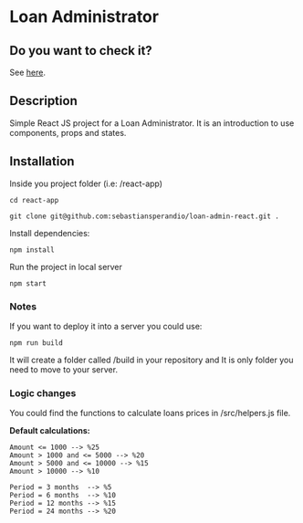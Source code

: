 # Loan Administrator 

## Do you want to check it?

See [here](https://loan-administrator.netlify.app/).

## Description

Simple React JS project for a Loan Administrator. It is an introduction to use components, props and states.

## Installation

Inside you project folder (i.e: /react-app)
    
    cd react-app
    
    git clone git@github.com:sebastiansperandio/loan-admin-react.git .

Install dependencies:

    npm install

Run the project in local server

    npm start

### Notes

If you want to deploy it into a server you could use:

    npm run build

It will create a folder called /build in your repository and It is only folder you need to move to your server.

### Logic changes

You could find the functions to calculate loans prices in /src/helpers.js file.

**Default calculations:**

    Amount <= 1000 --> %25
    Amount > 1000 and <= 5000 --> %20
    Amount > 5000 and <= 10000 --> %15
    Amount > 10000 --> %10

    Period = 3 months  --> %5
    Period = 6 months  --> %10
    Period = 12 months --> %15
    Period = 24 months --> %20

